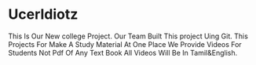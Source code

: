 # UcerIdiotz
This Is Our New college Project. Our Team Built This project Uing Git. This Projects For Make A Study Material At One Place We Provide Videos For Students Not Pdf Of Any Text Book All Videos Will Be In Tamil&amp;English.
